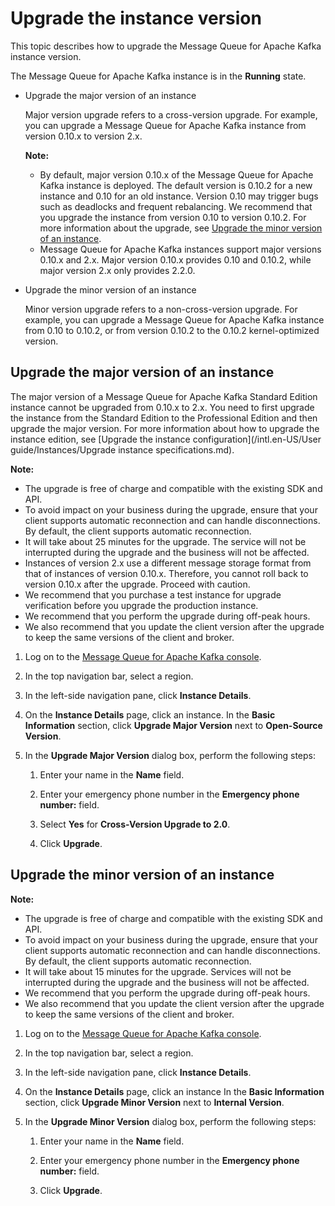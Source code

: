 # Upgrade the instance version

This topic describes how to upgrade the Message Queue for Apache Kafka instance version.

The Message Queue for Apache Kafka instance is in the **Running** state.

-   Upgrade the major version of an instance

    Major version upgrade refers to a cross-version upgrade. For example, you can upgrade a Message Queue for Apache Kafka instance from version 0.10.x to version 2.x.

    **Note:**

    -   By default, major version 0.10.x of the Message Queue for Apache Kafka instance is deployed. The default version is 0.10.2 for a new instance and 0.10 for an old instance. Version 0.10 may trigger bugs such as deadlocks and frequent rebalancing. We recommend that you upgrade the instance from version 0.10 to version 0.10.2. For more information about the upgrade, see [Upgrade the minor version of an instance](#section_3te_xlw_iip).
    -   Message Queue for Apache Kafka instances support major versions 0.10.x and 2.x. Major version 0.10.x provides 0.10 and 0.10.2, while major version 2.x only provides 2.2.0.
-   Upgrade the minor version of an instance

    Minor version upgrade refers to a non-cross-version upgrade. For example, you can upgrade a Message Queue for Apache Kafka instance from 0.10 to 0.10.2, or from version 0.10.2 to the 0.10.2 kernel-optimized version.


## Upgrade the major version of an instance

The major version of a Message Queue for Apache Kafka Standard Edition instance cannot be upgraded from 0.10.x to 2.x. You need to first upgrade the instance from the Standard Edition to the Professional Edition and then upgrade the major version. For more information about how to upgrade the instance edition, see [Upgrade the instance configuration](/intl.en-US/User guide/Instances/Upgrade instance specifications.md).

**Note:**

-   The upgrade is free of charge and compatible with the existing SDK and API.
-   To avoid impact on your business during the upgrade, ensure that your client supports automatic reconnection and can handle disconnections. By default, the client supports automatic reconnection.
-   It will take about 25 minutes for the upgrade. The service will not be interrupted during the upgrade and the business will not be affected.
-   Instances of version 2.x use a different message storage format from that of instances of version 0.10.x. Therefore, you cannot roll back to version 0.10.x after the upgrade. Proceed with caution.
-   We recommend that you purchase a test instance for upgrade verification before you upgrade the production instance.
-   We recommend that you perform the upgrade during off-peak hours.
-   We also recommend that you update the client version after the upgrade to keep the same versions of the client and broker.

1.  Log on to the [Message Queue for Apache Kafka console](http://kafka.console.aliyun.com).

2.  In the top navigation bar, select a region.

3.  In the left-side navigation pane, click **Instance Details**.

4.  On the **Instance Details** page, click an instance. In the **Basic Information** section, click **Upgrade Major Version** next to **Open-Source Version**.

5.  In the **Upgrade Major Version** dialog box, perform the following steps:

    1.  Enter your name in the **Name** field.

    2.  Enter your emergency phone number in the **Emergency phone number:** field.

    3.  Select **Yes** for **Cross-Version Upgrade to 2.0**.

    4.  Click **Upgrade**.


## Upgrade the minor version of an instance

**Note:**

-   The upgrade is free of charge and compatible with the existing SDK and API.
-   To avoid impact on your business during the upgrade, ensure that your client supports automatic reconnection and can handle disconnections. By default, the client supports automatic reconnection.
-   It will take about 15 minutes for the upgrade. Services will not be interrupted during the upgrade and the business will not be affected.
-   We recommend that you perform the upgrade during off-peak hours.
-   We also recommend that you update the client version after the upgrade to keep the same versions of the client and broker.

1.  Log on to the [Message Queue for Apache Kafka console](http://kafka.console.aliyun.com).

2.  In the top navigation bar, select a region.

3.  In the left-side navigation pane, click **Instance Details**.

4.  On the **Instance Details** page, click an instance In the **Basic Information** section, click **Upgrade Minor Version** next to **Internal Version**.

5.  In the **Upgrade Minor Version** dialog box, perform the following steps:

    1.  Enter your name in the **Name** field.

    2.  Enter your emergency phone number in the **Emergency phone number:** field.

    3.  Click **Upgrade**.



